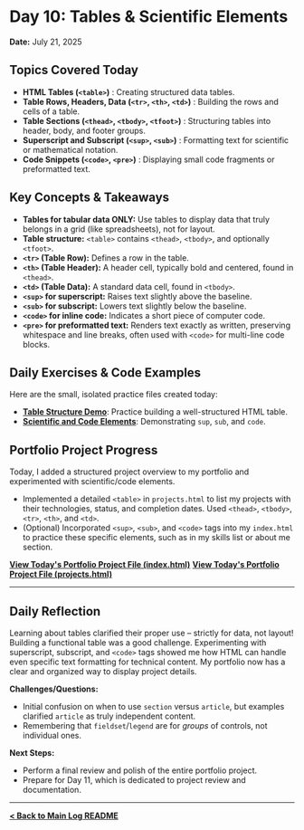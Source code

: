 # Day 10: Tables & Scientific Elements

**Date:** July 21, 2025

## Topics Covered Today

* **HTML Tables (`<table>`)** : Creating structured data tables.
* **Table Rows, Headers, Data (`<tr>`, `<th>`, `<td>`)** : Building the rows and cells of a table.
* **Table Sections (`<thead>`, `<tbody>`, `<tfoot>`)** : Structuring tables into header, body, and footer groups.
* **Superscript and Subscript (`<sup>`, `<sub>`)** : Formatting text for scientific or mathematical notation.
* **Code Snippets (`<code>`, `<pre>`)** : Displaying small code fragments or preformatted text.

## Key Concepts & Takeaways

* **Tables for tabular data ONLY:** Use tables to display data that truly belongs in a grid (like spreadsheets), not for layout.
* **Table structure:** `<table>` contains `<thead>`, `<tbody>`, and optionally `<tfoot>`.
* **`<tr>` (Table Row):** Defines a row in the table.
* **`<th>` (Table Header):** A header cell, typically bold and centered, found in `<thead>`.
* **`<td>` (Table Data):** A standard data cell, found in `<tbody>`.
* **`<sup>` for superscript:** Raises text slightly above the baseline.
* **`<sub>` for subscript:** Lowers text slightly below the baseline.
* **`<code>` for inline code:** Indicates a short piece of computer code.
* **`<pre>` for preformatted text:** Renders text exactly as written, preserving whitespace and line breaks, often used with `<code>` for multi-line code blocks.

## Daily Exercises & Code Examples

Here are the small, isolated practice files created today:

* **[Table Structure Demo](./exercises/table-structure-demo.html)**: Practice building a well-structured HTML table.
* **[Scientific and Code Elements](./exercises/scientific-code-elements.html)**: Demonstrating `sup`, `sub`, and `code`.

## Portfolio Project Progress

Today, I added a structured project overview to my portfolio and experimented with scientific/code elements.

* Implemented a detailed `<table>` in `projects.html` to list my projects with their technologies, status, and completion dates. Used `<thead>`, `<tbody>`, `<tr>`, `<th>`, and `<td>`.
* (Optional) Incorporated `<sup>`, `<sub>`, and `<code>` tags into my `index.html` to practice these specific elements, such as in my skills list or about me section.

**[View Today's Portfolio Project File (index.html)](../../project/index.html)**
**[View Today's Portfolio Project File (projects.html)](../../project/projects.html)**

---

## Daily Reflection

Learning about tables clarified their proper use – strictly for data, not layout! Building a functional table was a good challenge. Experimenting with superscript, subscript, and `<code>` tags showed me how HTML can handle even specific text formatting for technical content. My portfolio now has a clear and organized way to display project details.

**Challenges/Questions:**
* Initial confusion on when to use `section` versus `article`, but examples clarified `article` as truly independent content.
* Remembering that `fieldset`/`legend` are for *groups* of controls, not individual ones.

**Next Steps:**
* Perform a final review and polish of the entire portfolio project.
* Prepare for Day 11, which is dedicated to project review and documentation.

---

**[< Back to Main Log README](../../README.md)**